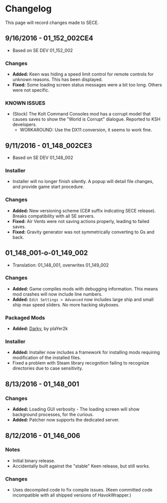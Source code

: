 # Changelog

This page will record changes made to SECE.

## 9/16/2016 - 01_152_002CE4
* Based on SE DEV 01_152_002

### Changes
* **Added:** Keen was hiding a speed limit control for remote controls for unknown reasons.  This has been displayed.
* **Fixed:** Some loading screen status messages were a bit too long.  Others were not specific.

### KNOWN ISSUES
* (Stock) The Kolt Command Consoles mod has a corrupt model that causes saves to show the "World is Corrupt" dialogue.  Reported to KSH developers.
  * WORKAROUND: Use the DX11 conversion, it seems to work fine.

## 9/11/2016 - 01_148_002CE3
* Based on SE DEV 01_148_002

### Installer
* Installer will no longer finish silently.  A popup will detail file changes, and provide game start procedure.

### Changes
* **Added:** New versioning scheme (CE# suffix indicating SECE release).  Breaks compatibility with all SE servers.
* **Fixed:** Air Vents were not saving actions properly, leading to failed saves.
* **Fixed:** Gravity generator was not symmetrically converting to Gs and back.

## 01_148_001-o-01_149_002
* Translation: 01_148_001, overwrites 01_149_002

### Changes
* **Added:** Game compiles mods with debugging information.  This means mod crashes will now include line numbers.
* **Added:** `Edit Settings > Advanced` now includes large ship and small ship max speed sliders.  No more hacking skyboxes.

### Packaged Mods
* **Added:** [Darky](http://forum.keenswh.com/threads/darky-shader-mod-make-darkness-great-again.7385983/), by plaYer2k

### Installer
* **Added:** Installer now includes a framework for installing mods requiring modification of the installed files.
* Fixed a problem with Steam library recognition failing to recognize directories due to case sensitivity.

## 8/13/2016 - 01_148_001
### Changes
* **Added:** Loading GUI verbosity - The loading screen will show background processes, for the curious.
* **Added:** Patcher now supports the dedicated server.

## 8/12/2016 - 01_146_006
### Notes
* Initial binary release.
* Accidentally built against the "stable" Keen release, but still works.

### Changes
* Uses decompiled code to fix compile issues. (Keen committed code incompatible with all shipped versions of HavokWrapper.)